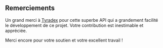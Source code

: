 ## Remerciements

Un grand merci à [Tyradex](https://tyradex.vercel.app/) pour cette superbe API qui a grandement facilité le développement de ce projet. Votre contribution est inestimable et appréciée.

Merci encore pour votre soutien et votre excellent travail !
